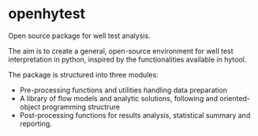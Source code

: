 # openhytest
Open source package for well test analysis.

The aim is to create a general, open-source environment for well test interpretation in python, inspired by the functionalities available in hytool.

The package is structured into three modules:
- Pre-processing functions and utilities handling data preparation
- A library of flow models and analytic solutions, following and oriented-object programming structrure
- Post-processing functions for results analysis, statistical summary and reporting.
